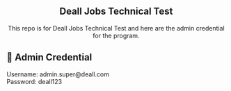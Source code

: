 <div align="center">
<h2>Deall Jobs Technical Test</h2>
  <p align="center">This repo is for Deall Jobs Technical Test and here are the admin credential for the program.</p>
</div>

## 📑 Admin Credential

<p align="justify">
Username:   admin.super@deall.com<br>
Password:   deall123</p>
